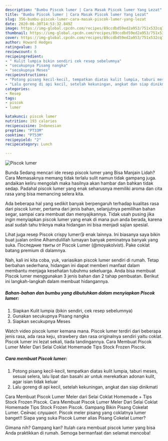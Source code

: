 ```yaml
---
description: "Bumbu Piscok lumer | Cara Masak Piscok lumer Yang Lezat"
title: "Bumbu Piscok lumer | Cara Masak Piscok lumer Yang Lezat"
slug: 356-bumbu-piscok-lumer-cara-masak-piscok-lumer-yang-lezat
date: 2020-06-30T14:53:32.849Z
image: https://img-global.cpcdn.com/recipes/89ccdbd59ed2a953/751x532cq70/piscok-lumer-foto-resep-utama.jpg
thumbnail: https://img-global.cpcdn.com/recipes/89ccdbd59ed2a953/751x532cq70/piscok-lumer-foto-resep-utama.jpg
cover: https://img-global.cpcdn.com/recipes/89ccdbd59ed2a953/751x532cq70/piscok-lumer-foto-resep-utama.jpg
author: Howard Hodges
ratingvalue: 3
reviewcount: 6
recipeingredient:
- " Kulit lumpia bikin sendiri cek resep sebelumnya"
- "secukupnya Pisang nangka"
- "secukupnya Meses"
recipeinstructions:
- "Potong pisang kecil-kecil, tempatkan diatas kulit lumpia, taburi meses, sesuai selera, lalu lipat dan basahi air untuk merekatkan adonan kulit, agar isian tidak keluar"
- "Lalu goreng di api kecil, setelah kekuningan, angkat dan siap dinikmati"
categories:
- Resep
tags:
- piscok
- lumer

katakunci: piscok lumer 
nutrition: 193 calories
recipecuisine: Indonesian
preptime: "PT33M"
cooktime: "PT53M"
recipeyield: "2"
recipecategory: Lunch

---
```



![Piscok lumer](https://img-global.cpcdn.com/recipes/89ccdbd59ed2a953/751x532cq70/piscok-lumer-foto-resep-utama.jpg)

Bunda Sedang mencari ide resep piscok lumer yang Bisa Manjain Lidah? Cara Memasaknya memang tidak terlalu sulit namun tidak gampang juga. andaikan keliru mengolah maka hasilnya akan hambar dan bahkan tidak sedap. Padahal piscok lumer yang enak seharusnya memiliki aroma dan cita rasa yang bisa memancing selera kita.

Ada beberapa hal yang sedikit banyak berpengaruh terhadap kualitas rasa dari piscok lumer, pertama dari jenis bahan, selanjutnya pemilihan bahan segar, sampai cara membuat dan menyajikannya. Tidak usah pusing jika ingin menyiapkan piscok lumer yang enak di mana pun anda berada, karena asal sudah tahu triknya maka hidangan ini bisa menjadi sajian spesial.

Lihat juga resep Piscok crispy lumer😘 enak lainnya. Ini biasanya saya bikin buat jualan online Alhamdulillah lumayan banyak peminatnya banyak yang suka. Последние твиты от Piscok Lumer (@moyakolvist). Pake coklat batang premium di dalamnya.


Nah, kali ini kita coba, yuk, variasikan piscok lumer sendiri di rumah. Tetap berbahan sederhana, hidangan ini dapat memberi manfaat dalam membantu menjaga kesehatan tubuhmu sekeluarga. Anda bisa membuat Piscok lumer menggunakan 3 jenis bahan dan 2 tahap pembuatan. Berikut ini langkah-langkah dalam membuat hidangannya.

<!--inarticleads1-->

##### Bahan-bahan dan bumbu yang dibutuhkan dalam menyiapkan Piscok lumer:

1. Siapkan  Kulit lumpia (bikin sendiri, cek resep sebelumnya)
1. Gunakan secukupnya Pisang nangka
1. Siapkan secukupnya Meses


Watch video piscok lumer kemana mana. Piscok lumer terdiri dari beberapa jenis rasa, ada rasa keju, strawbery dan rasa originalnya sendiri yaitu coklat. Piscok lumer ini lezat sekali, tiada tandingannya. Cara Membuat Piscok Lumer Meler Dari Selai Coklat Homemade Tips Stock Frozen Piscok. 

<!--inarticleads2-->

##### Cara membuat Piscok lumer:

1. Potong pisang kecil-kecil, tempatkan diatas kulit lumpia, taburi meses, sesuai selera, lalu lipat dan basahi air untuk merekatkan adonan kulit, agar isian tidak keluar
1. Lalu goreng di api kecil, setelah kekuningan, angkat dan siap dinikmati


Cara Membuat Piscok Lumer Meler dari Selai Coklat Homemade + Tips Stock Frozen Piscok. Cara Membuat Piscok Lumer Meler Dari Selai Coklat Homemade Tips Stock Frozen Piscok. Gampang Bikin Pisang Cokelat Lumer. Сейчас слушают. Piscok meler pisang yang coklatnya lumer banget!! Siapa yang suka Piscok Lumer alias Pisang Cokelat Lumer? 

Gimana nih? Gampang kan? Itulah cara membuat piscok lumer yang bisa Anda praktikkan di rumah. Semoga bermanfaat dan selamat mencoba!
